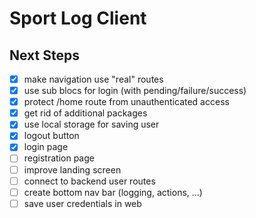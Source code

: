 
# Sport Log Client

## Next Steps

* [x] make navigation use "real" routes
* [x] use sub blocs for login (with pending/failure/success)
* [x] protect /home route from unauthenticated access
* [x] get rid of additional packages
* [x] use local storage for saving user
* [x] logout button
* [x] login page
* [ ] registration page
* [ ] improve landing screen
* [ ] connect to backend user routes
* [ ] create bottom nav bar (logging, actions, ...)
* [ ] save user credentials in web